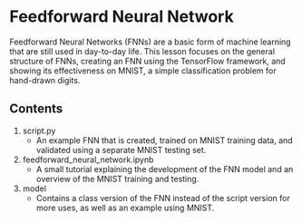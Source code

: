 # Feedforward Neural Network
Feedforward Neural Networks (FNNs) are a basic form of machine learning
that are still used in day-to-day life. This lesson focuses on the
general structure of FNNs, creating an FNN using the TensorFlow
framework, and showing its effectiveness on MNIST, a simple
classification problem for hand-drawn digits.

## Contents
1. script.py
    * An example FNN that is created, trained on MNIST training data,
     and validated using a separate MNIST testing set.
2. feedforward_neural_network.ipynb
    * A small tutorial explaining the development of the FNN model
     and an overview of the MNIST training and testing.
3. model
    * Contains a class version of the FNN instead of the script version
     for more uses, as well as an example using MNIST.